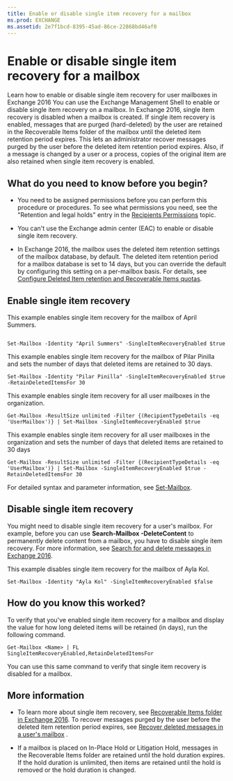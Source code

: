```yaml
---
title: Enable or disable single item recovery for a mailbox
ms.prod: EXCHANGE
ms.assetid: 2e7f1bcd-8395-45ad-86ce-22868bd46af0
---
```



# Enable or disable single item recovery for a mailbox
Learn how to enable or disable single item recovery for user mailboxes in Exchange 2016
You can use the Exchange Management Shell to enable or disable single item recovery on a mailbox. In Exchange 2016, single item recovery is disabled when a mailbox is created. If single item recovery is enabled, messages that are purged (hard-deleted) by the user are retained in the Recoverable Items folder of the mailbox until the deleted item retention period expires. This lets an administrator recover messages purged by the user before the deleted item retention period expires. Also, if a message is changed by a user or a process, copies of the original item are also retained when single item recovery is enabled. 
  
    
    


## What do you need to know before you begin?


- You need to be assigned permissions before you can perform this procedure or procedures. To see what permissions you need, see the "Retention and legal holds" entry in the  [Recipients Permissions](recipients-permissions.md) topic.
    
  
- You can't use the Exchange admin center (EAC) to enable or disable single item recovery.
    
  
- In Exchange 2016, the mailbox uses the deleted item retention settings of the mailbox database, by default. The deleted item retention period for a mailbox database is set to 14 days, but you can override the default by configuring this setting on a per-mailbox basis. For details, see  [Configure Deleted Item retention and Recoverable Items quotas](configure-deleted-item-retention-and-recoverable-items-quotas.md).
    
  

## Enable single item recovery

This example enables single item recovery for the mailbox of April Summers. 
  
    
    

```

Set-Mailbox -Identity "April Summers" -SingleItemRecoveryEnabled $true
```

This example enables single item recovery for the mailbox of Pilar Pinilla and sets the number of days that deleted items are retained to 30 days. 
  
    
    



```
Set-Mailbox -Identity "Pilar Pinilla" -SingleItemRecoveryEnabled $true -RetainDeletedItemsFor 30
```

This example enables single item recovery for all user mailboxes in the organization.
  
    
    



```
Get-Mailbox -ResultSize unlimited -Filter {(RecipientTypeDetails -eq 'UserMailbox')} | Set-Mailbox -SingleItemRecoveryEnabled $true
```

This example enables single item recovery for all user mailboxes in the organization and sets the number of days that deleted items are retained to 30 days
  
    
    



```
Get-Mailbox -ResultSize unlimited -Filter {(RecipientTypeDetails -eq 'UserMailbox')} | Set-Mailbox -SingleItemRecoveryEnabled $true -RetainDeletedItemsFor 30
```

For detailed syntax and parameter information, see  [Set-Mailbox](http://technet.microsoft.com/library/a0d413b9-d949-4df6-ba96-ac0906dedae2.aspx). 
  
    
    

## Disable single item recovery

You might need to disable single item recovery for a user's mailbox. For example, before you can use **Search-Mailbox -DeleteContent** to permanently delete content from a mailbox, you have to disable single item recovery. For more information, see [Search for and delete messages in Exchange 2016](search-for-and-delete-messages-in-exchange-2016.md).
  
    
    
This example disables single item recovery for the mailbox of Ayla Kol.
  
    
    



```
Set-Mailbox -Identity "Ayla Kol" -SingleItemRecoveryEnabled $false
```


## How do you know this worked?

To verify that you've enabled single item recovery for a mailbox and display the value for how long deleted items will be retained (in days), run the following command. 
  
    
    

```
Get-Mailbox <Name> | FL SingleItemRecoveryEnabled,RetainDeletedItemsFor
```

You can use this same command to verify that single item recovery is disabled for a mailbox.
  
    
    

## More information


- To learn more about single item recovery, see  [Recoverable Items folder in Exchange 2016](recoverable-items-folder-in-exchange-2016.md). To recover messages purged by the user before the deleted item retention period expires, see  [Recover deleted messages in a user's mailbox](recover-deleted-messages-in-a-user-s-mailbox.md) .
    
  
- If a mailbox is placed on In-Place Hold or Litigation Hold, messages in the Recoverable Items folder are retained until the hold duration expires. If the hold duration is unlimited, then items are retained until the hold is removed or the hold duration is changed.
    
  

